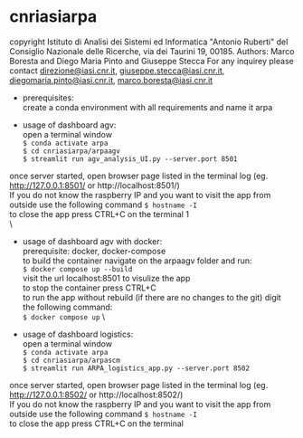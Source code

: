 # cnriasiarpa
copyright Istituto di Analisi dei Sistemi ed Informatica "Antonio Ruberti" del Consiglio Nazionale delle Ricerche, via dei Taurini 19, 00185.
Authors: Marco Boresta and Diego Maria Pinto and Giuseppe Stecca
For any inquirey please contact direzione@iasi.cnr.it, giuseppe.stecca@iasi.cnr.it, diegomaria.pinto@iasi.cnr.it, marco.boresta@iasi.cnr.it

- prerequisites: \
create a conda environment with all requirements and name it arpa


- usage of dashboard agv:\
open a terminal window \
`$ conda activate arpa` \
`$ cd cnriasiarpa/arpaagv` \
`$ streamlit run agv_analysis_UI.py --server.port 8501` 

once server started, open browser page listed in the terminal log (eg. http://127.0.0.1:8501/   or  http://localhost:8501/) \
If you do not know the raspberry IP and you want to visit the app from outside use the following command  `$ hostname -I` \
to close the app press CTRL+C on the terminal 1
\
\
- usage of dashboard agv with docker:\
  prerequisite: docker, docker-compose \
  to build the container navigate on the arpaagv folder and run: \
  `$ docker compose up --build` \
  visit the url localhost:8501 to visulize the app \
  to stop the container press CTRL+C \
  to run the app without rebuild (if there are no changes to the git) digit the following command: \
   `$ docker compose up` \


- usage of dashboard logistics: \
open a terminal window \
`$ conda activate arpa ` \
`$ cd cnriasiarpa/arpascm ` \
`$ streamlit run ARPA_logistics_app.py --server.port 8502` 

once server started, open browser page listed in the terminal log (eg. http://127.0.0.1:8502/   or  http://localhost:8502/) \
If you do not know the raspberry IP and you want to visit the app from outside use the following command  `$ hostname -I` \
to close the app press CTRL+C on the terminal 
